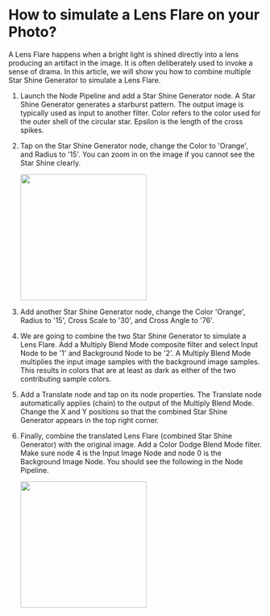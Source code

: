 # How to simulate a Lens Flare on your Photo? 

A Lens Flare happens when a bright light is shined directly into a lens producing an artifact in the image. It is often deliberately used to invoke a sense of drama. In this article, we will show you how to combine multiple Star Shine Generator to simulate a Lens Flare. 

1. Launch the Node Pipeline and add a Star Shine Generator node. A Star Shine Generator generates a starburst pattern. The output image is typically used as input to another filter. Color refers to the color used for the outer shell of the circular star. Epsilon is the length of the cross spikes.
2. Tap on the Star Shine Generator node, change the Color to 'Orange', and Radius to '15'. You can zoom in on the image if you cannot see the Star Shine clearly.
 
   <img src="https://user-images.githubusercontent.com/47021297/188016591-16eb33aa-a910-41ad-8077-b117ea98eda8.jpeg" width="250">

3. Add another Star Shine Generator node, change the Color 'Orange', Radius to '15', Cross Scale to '30', and Cross Angle to '76'.
4. We are going to combine the two Star Shine Generator to simulate a Lens Flare. Add a Multiply Blend Mode composite filter and select Input Node to be '1' and Background Node to be '2'. A Multiply Blend Mode multiplies the input image samples with the background image samples. This results in colors that are at least as dark as either of the two contributing sample colors.

5. Add a Translate node and tap on its node properties. The Translate node automatically applies (chain) to the output of the Multiply Blend Mode. Change the X and Y positions so that the combined Star Shine Generator appears in the top right corner.

6. Finally, combine the translated Lens Flare (combined Star Shine Generator) with the original image. Add a Color Dodge Blend Mode filter. Make sure node 4 is the Input Image Node and node 0 is the Background Image Node. You should see the following in the Node Pipeline.
 
   <img src="https://user-images.githubusercontent.com/47021297/187804503-7989f8fc-c99e-47e5-bba8-00541eb2b864.jpeg" width="250">
